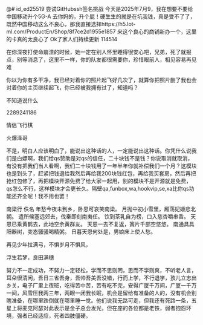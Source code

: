 @# id_ed25519
尝试GitHubssh签名挑战
今天是2025年7月9，我在想要不要给中国移动升个5G-A
去你妈的，升个屁！硬生生的就是在坑我钱，真是受不了了，既然中国移动这么不良心，那我直接选择https://h5.lot-ml.com/ProductEn/Shop/8f7ce2d1955e1857
来这个良心的商铺新办一个，这里的卡真的太良心了
Ok了家人们持续更新
114514

在你深夜打使命崩溃的时候，她一定在别人怀里睡得很安心吧，兄弟，死了就报点，别等消息了，这里不一样，你的队友都很需要你，珍惜眼前人，相见容易再见难

你以为你有多干净，我已经对着你的照片起飞好几次了，就算你把照片删了我也会对着你的主页继续起飞，你已经被我拥有过了，知道吗？

不知道说什么

2289241186

情侣飞行棋

火爆泽哥

不是，明白人应该明白了，能说出这种话的人，一定能说出这种话。你凭什么说我们是白嫖啊，我们给qs赞助是对qs的信任，二十块钱不是钱？你说取消就取消，有没有把我们当人看啊，我们二十块钱用了一年半年你就补偿我们一个月？这模块也是到头了，赶紧把钱退给我然后再给我200块钱红包，再给我买套房，然后再把抢红包修了，再把模块开源免费了给大家一起用，别的模块不是开源就是免费，qs怎么不行，这样模块才会更长久。隔壁qa,funbox,wa,hookvip,se,xa比你qs功能还齐全呢！我不用也罢！

南梁行 佚名
年愁今夜未到乡，卧思可哀笑南梁。
月抛中初小雪里，厢荡妃姬悲北朝。
遣所候塞远郊去，伐秦即刻南夷任。
饮到茶乳自为榜，口入慈杏嚼串香。
天恩已乘黄鹤去，此地空余黄群友。
天恩一去不复返，簧片千部空悠悠。
南通具具阳器树，变态骚骚喝精粥。
日暮天恩何处是，男娘床上使人愁。

再见少年拉满弓，不惧岁月不惧风，

浮生若梦，良田满穗


努力不一定成功，不努力一定轻松，学而不思则罔，思而不学则爽，不听老人言，耳朵很清闲，吾日三省吾身，吾帅吾美吾没错，行而上学，不行退学，孩儿立志出乡关，电子厂里上夜班，吃得苦中苦，苦有吃不完，安得广厦千万间，广厦一千万一间，风雪压我两三年，两眼一闭我长眠，机会是留给有准备的人的，没有机会别瞎准备，在哪里跌倒就在哪里睡一觉。他们说我无路可走，但我还有死路一条，五星上将麦克阿瑟对此表示是金子总会发光，但在座的各位都是老铁，弱者抱怨环境，强者已经适应，死者四肢僵硬。
